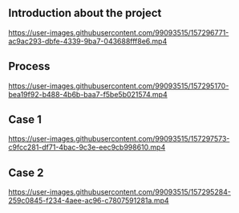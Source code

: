 ## Introduction about the project


https://user-images.githubusercontent.com/99093515/157296771-ac9ac293-dbfe-4339-9ba7-043688fff8e6.mp4


## Process


https://user-images.githubusercontent.com/99093515/157295170-bea19f92-b488-4b6b-baa7-f5be5b021574.mp4


## Case 1


https://user-images.githubusercontent.com/99093515/157297573-c9fcc281-df71-4bac-9c3e-eec9cb998610.mp4


## Case 2

https://user-images.githubusercontent.com/99093515/157295284-259c0845-f234-4aee-ac96-c7807591281a.mp4


